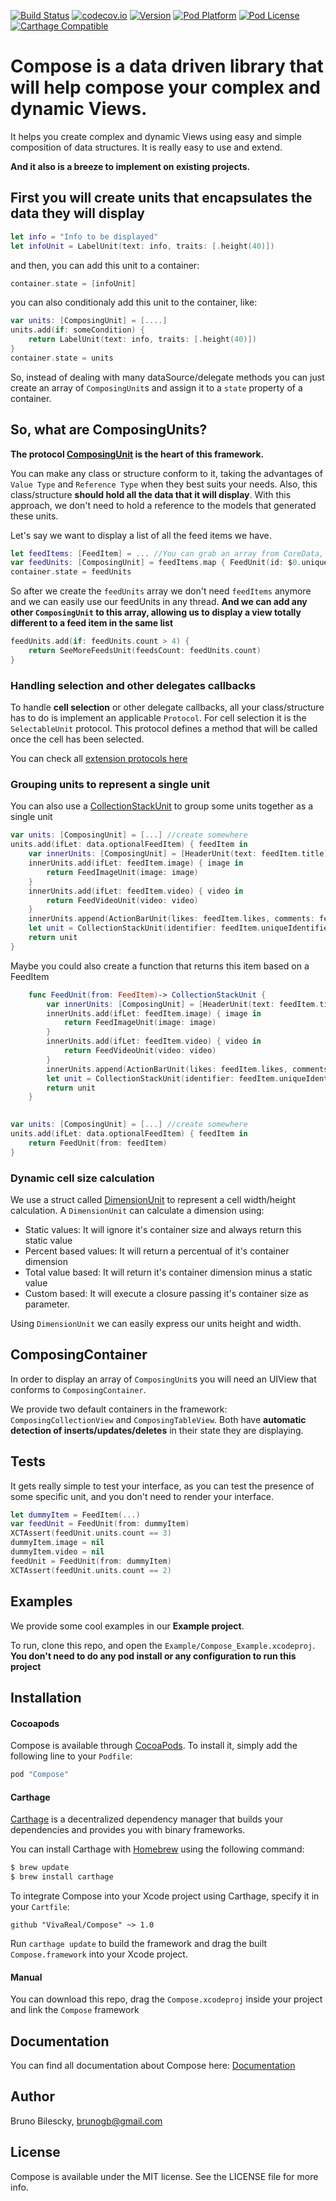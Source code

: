 [![Build Status](https://travis-ci.org/VivaReal/Compose.svg?branch=master)](https://travis-ci.org/VivaReal/Compose)
[![codecov.io](http://codecov.io/github/vivareal/Compose/coverage.svg)](http://codecov.io/github/vivareal/Compose)
[![Version](https://img.shields.io/cocoapods/v/Compose.svg?style=flat)](http://cocoapods.org/pods/Compose)
[![Pod Platform](https://img.shields.io/cocoapods/p/Compose.svg)](http://cocoapods.org/pods/Compose)
[![Pod License](https://img.shields.io/cocoapods/l/Compose.svg)](https://github.com/vivareal/Compose/blob/master/LICENSE)
[![Carthage Compatible](https://img.shields.io/badge/Carthage-compatible-4BC51D.svg?style=flat)](https://github.com/Carthage/Carthage)

# Compose is a data driven library that will help compose your complex and dynamic Views.

It helps you create complex and dynamic Views using easy and simple composition of data structures. It is really easy to use and extend.

**And it also is a breeze to implement on existing projects.**

## First you will create units that encapsulates the data they will display
```swift
let info = "Info to be displayed"
let infoUnit = LabelUnit(text: info, traits: [.height(40)])
```
and then, you can add this unit to a container:

```swift
container.state = [infoUnit]
```
you can also conditionaly add this unit to the container, like:

```swift
var units: [ComposingUnit] = [....]
units.add(if: someCondition) {
	return LabelUnit(text: info, traits: [.height(40)])
}
container.state = units
```
So, instead of dealing with many dataSource/delegate methods you can just create an array of `ComposingUnit`s and assign it to a `state` property of a container.

## So, what are ComposingUnits?
**The protocol [ComposingUnit](https://vivareal.github.io/Compose/Protocols/ComposingUnit.html) is the heart of this framework.**

You can make any class or structure conform to it, taking the advantages of `Value Type` and `Reference Type` when they best suits your needs.
Also, this class/structure **should hold all the data that it will display**. With this approach, we don't need to hold a reference to the models that generated these units.

Let's say we want to display a list of all the feed items we have.

```swift
let feedItems: [FeedItem] = ... //You can grab an array from CoreData, JSON, Realm, anywhere...
var feedUnits: [ComposingUnit] = feedItems.map { FeedUnit(id: $0.uniqueId, title: $0.title, image: $0.image, likeCount:Int) }
container.state = feedUnits
```
So after we create the `feedUnits` array we don't need `feedItems` anymore and we can easily use our feedUnits in any thread.
**And we can add any other `ComposingUnit` to this array, allowing us to display a view totally different to a feed item in the same list**

```swift
feedUnits.add(if: feedUnits.count > 4) {
	return SeeMoreFeedsUnit(feedsCount: feedUnits.count)
}
```
### Handling selection and other delegates callbacks
To handle **cell selection** or other delegate callbacks, all your class/structure has to do is implement an applicable `Protocol`. For cell selection it is the `SelectableUnit` protocol. This protocol defines a method that will be called once the cell has been selected. 

You can check all [extension protocols here](https://vivareal.github.io/Compose/Extending%20Units.html)

### Grouping units to represent a single unit
You can also use a [CollectionStackUnit](https://vivareal.github.io/Compose/Structs/CollectionStackUnit.html) to group some units together as a single unit

```swift
var units: [ComposingUnit] = [...] //create somewhere
units.add(ifLet: data.optionalFeedItem) { feedItem in
	var innerUnits: [ComposingUnit] = [HeaderUnit(text: feedItem.title)]
	innerUnits.add(ifLet: feedItem.image) { image in
		return FeedImageUnit(image: image)
	}
	innerUnits.add(ifLet: feedItem.video) { video in
		return FeedVideoUnit(video: video)
	}
	innerUnits.append(ActionBarUnit(likes: feedItem.likes, comments: feedItem.comments))
	let unit = CollectionStackUnit(identifier: feedItem.uniqueIdentifier, direction: .vertical, traits: [], units: innerUnits)
	return unit
}
```
Maybe you could also create a function that returns this item based on a FeedItem

```swift
	func FeedUnit(from: FeedItem)-> CollectionStackUnit {
		var innerUnits: [ComposingUnit] = [HeaderUnit(text: feedItem.title)]
		innerUnits.add(ifLet: feedItem.image) { image in
			return FeedImageUnit(image: image)
		}
		innerUnits.add(ifLet: feedItem.video) { video in
			return FeedVideoUnit(video: video)
		}
		innerUnits.append(ActionBarUnit(likes: feedItem.likes, comments: feedItem.comments))
		let unit = CollectionStackUnit(identifier: feedItem.uniqueIdentifier, direction: .vertical, traits: [], units: innerUnits)
		return unit
	}
	
```

```swift
var units: [ComposingUnit] = [...] //create somewhere
units.add(ifLet: data.optionalFeedItem) { feedItem in
	return FeedUnit(from: feedItem)
}
```

### Dynamic cell size calculation
We use a struct called [DimensionUnit](https://vivareal.github.io/Compose/Structs/DimensionUnit.html) to represent a cell width/height calculation. A `DimensionUnit` can calculate a dimension using:
* Static values: It will ignore it's container size and always return this static value
* Percent based values: It will return a percentual of it's container dimension
* Total value based: It will return it's container dimension minus a static value
* Custom based: It will execute a closure passing it's container size as parameter.

Using `DimensionUnit` we can easily express our units height and width.

## ComposingContainer
In order to display an array of `ComposingUnit`s you will need an UIView that conforms to `ComposingContainer`.  

We provide two default containers in the framework: `ComposingCollectionView` and `ComposingTableView`. Both have **automatic detection of inserts/updates/deletes** in their state they are displaying.

## Tests
It gets really simple to test your interface, as you can test the presence of some specific unit, and you don't need to render your interface.

```swift
let dummyItem = FeedItem(...)
var feedUnit = FeedUnit(from: dummyItem)
XCTAssert(feedUnit.units.count == 3)
dummyItem.image = nil
dummyItem.video = nil
feedUnit = FeedUnit(from: dummyItem)
XCTAssert(feedUnit.units.count == 2)
```

## Examples

We provide some cool examples in our **Example project**.

To run, clone this repo, and open the `Example/Compose_Example.xcodeproj`. **You don't need to do any pod install or any configuration to run this project**

## Installation

#### Cocoapods
Compose is available through [CocoaPods](http://cocoapods.org). To install
it, simply add the following line to your `Podfile`:

```ruby
pod "Compose"
```

#### Carthage
[Carthage](https://github.com/Carthage/Carthage) is a decentralized dependency manager that builds your dependencies and provides you with binary frameworks.

You can install Carthage with [Homebrew](http://brew.sh/) using the following command:

```bash
$ brew update
$ brew install carthage
```

To integrate Compose into your Xcode project using Carthage, specify it in your `Cartfile`:

```ogdl
github "VivaReal/Compose" ~> 1.0
```

Run `carthage update` to build the framework and drag the built `Compose.framework` into your Xcode project.

#### Manual
You can download this repo, drag the `Compose.xcodeproj` inside your project and link the `Compose` framework 
 
## Documentation
You can find all documentation about Compose here: [Documentation](https://vivareal.github.io/Compose/index.html)

## Author

Bruno Bilescky, [brunogb@gmail.com](mailto:brunogb@gmail.com)

## License

Compose is available under the MIT license. See the LICENSE file for more info.

